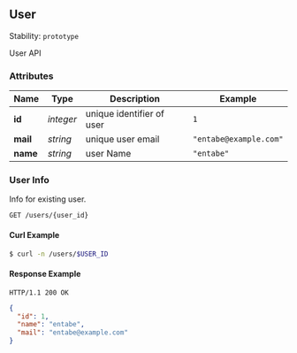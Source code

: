 ## <a name="resource-user">User</a>

Stability: `prototype`

User API

### Attributes

| Name | Type | Description | Example |
| ------- | ------- | ------- | ------- |
| **id** | *integer* | unique identifier of user | `1` |
| **mail** | *string* | unique user email | `"entabe@example.com"` |
| **name** | *string* | user Name | `"entabe"` |

### User Info

Info for existing user.

```
GET /users/{user_id}
```


#### Curl Example

```bash
$ curl -n /users/$USER_ID
```


#### Response Example

```
HTTP/1.1 200 OK
```

```json
{
  "id": 1,
  "name": "entabe",
  "mail": "entabe@example.com"
}
```


